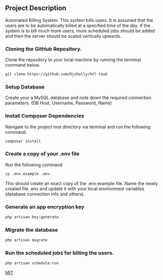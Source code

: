 ## Project Description
Automated Billing System. This system bills users. It is assumed that the users are to be automatically billed at a specified time of the day. If the system is to bill much more users, more scheduled jobs should be added and then the server should be scaled vertically upwards.

### Cloning the GitHub Repository.

Clone the repository to your local machine by running the terminal command below.

```bash
git clone https://github.com/Ojsholly/htl-task
```

### Setup Database

Create your a MySQL database and note down the required connection parameters. (DB Host, Username, Password, Name)

### Install Composer Dependencies

Navigate to the project root directory via terminal and run the following command.

```bash
composer install
```
### Create a copy of your .env file

Run the following command

```bash
cp .env.example .env
```

This should create an exact copy of the .env.example file. Name the newly created file .env and update it with your local environment variables (database connection info and others).

### Generate an app encryption key

```bash
php artisan key:generate
```

### Migrate the database

```bash
php artisan migrate
```

### Run the scheduled jobs for billing the users.

```bash
php artisan schedule:run
```

[MIT](https://choosealicense.com/licenses/mit/)
